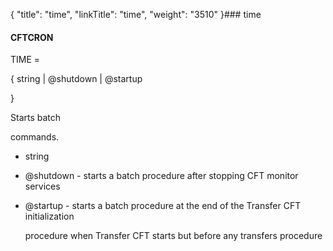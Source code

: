 {
    "title": "time",
    "linkTitle": "time",
    "weight": "3510"
}### <span id="time"></span>time

#### CFTCRON

TIME =
{ string | @shutdown | @startup
}

Starts batch
commands.

-   string
-   @shutdown - starts a batch procedure after stopping CFT monitor services
-   @startup - starts a batch procedure at the end of the Transfer CFT initialization
    procedure when Transfer CFT starts but before any transfers procedure
